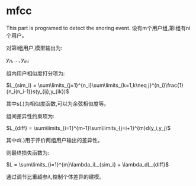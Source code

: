 # mfcc
This part is programed to detect the snoring event.
设有m个用户组,第i组有ni个用户。

对第i组用户,模型输出为:

$y_{i1},...,y_{ini}$

组内用户相似度打分项为:

$L_{sim_i} = \sum\limits_{j=1}^{n_i}\sum\limits_{k=1,k\neq j}^{n_i}\frac{1}{n_i(n_i-1)}s(y_{ij},y_{ik})$

其中s(.)为相似度函数,可以为余弦相似度等。

组间差异性约束项为:

$L_{diff} = \sum\limits_{i=1}^{m-1}\sum\limits_{j=i+1}^{m}d(y_i,y_j)$

其中d(.)用于评价两组用户输出的差异性。

则最终损失函数为:

$L = \sum\limits_{i=1}^{m}\lambda_iL_{sim_i} + \lambda_dL_{diff}$

通过调节比重超参$\lambda$,控制个体差异的建模。
